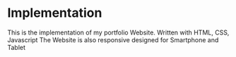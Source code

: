 # Implementation
This is the implementation of my portfolio Website. Written with HTML, CSS, Javascript
The Website is also responsive designed for Smartphone and Tablet

